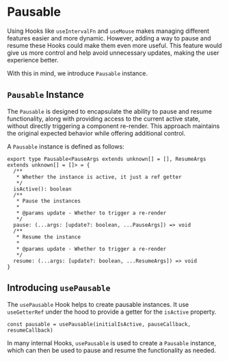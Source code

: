 # Pausable

Using Hooks like `useIntervalFn` and `useMouse` makes managing different features easier and more dynamic. However, adding a way to pause and resume these Hooks could make them even more useful. This feature would give us more control and help avoid unnecessary updates, making the user experience better.

With this in mind, we introduce `Pausable` instance.

## `Pausable` Instance

The `Pausable` is designed to encapsulate the ability to pause and resume functionality, along with providing access to the current active state, without directly triggering a component re-render. This approach maintains the original expected behavior while offering additional control.

A `Pausable` instance is defined as follows:

```tsx
export type Pausable<PauseArgs extends unknown[] = [], ResumeArgs extends unknown[] = []> = {
  /**
   * Whether the instance is active, it just a ref getter
   */
  isActive(): boolean
  /**
   * Pause the instances
   *
   * @params update - Whether to trigger a re-render
   */
  pause: (...args: [update?: boolean, ...PauseArgs]) => void
  /**
   * Resume the instance
   *
   * @params update - Whether to trigger a re-render
   */
  resume: (...args: [update?: boolean, ...ResumeArgs]) => void
}
```

## Introducing `usePausable`

The `usePausable` Hook helps to create pausable instances. It use `useGetterRef` under the hood to provide a getter for the `isActive` property.

```tsx
const pausable = usePausable(initialIsActive, pauseCallback, resumeCallback)
```

In many internal Hooks, `usePausable` is used to create a `Pausable` instance, which can then be used to pause and resume the functionality as needed.
